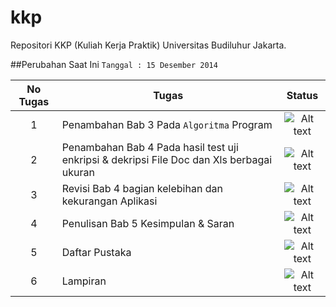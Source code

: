 kkp
===

Repositori KKP (Kuliah Kerja Praktik) Universitas Budiluhur Jakarta.

##Perubahan Saat Ini
`Tanggal : 15 Desember 2014`

| No Tugas   |      Tugas      |  Status |
|:----------:|-------------|:------:|
| 1 |  Penambahan Bab 3 Pada `Algoritma` Program |![Alt text](http://icons.iconarchive.com/icons/hopstarter/sleek-xp-basic/24/Ok-icon.png) |
| 2 | Penambahan Bab 4 Pada hasil test uji enkripsi & dekripsi File Doc dan Xls berbagai ukuran |![Alt text](http://icons.iconarchive.com/icons/custom-icon-design/flatastic-2/24/process-info-icon.png)|
| 3 |Revisi Bab 4 bagian kelebihan dan kekurangan Aplikasi|![Alt text](http://icons.iconarchive.com/icons/custom-icon-design/flatastic-2/24/process-info-icon.png)|
| 4 |Penulisan Bab 5 Kesimpulan & Saran|![Alt text](http://icons.iconarchive.com/icons/custom-icon-design/flatastic-2/24/process-info-icon.png)|
| 5 |Daftar Pustaka|![Alt text](http://icons.iconarchive.com/icons/custom-icon-design/flatastic-2/24/process-info-icon.png)|
| 6 |Lampiran|![Alt text](http://icons.iconarchive.com/icons/custom-icon-design/flatastic-2/24/process-info-icon.png)|

